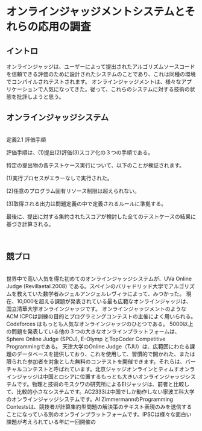 # オンラインジャッジメントシステムとそれらの応用の調査
## イントロ
オンラインジャッジは、ユーザーによって提出されたアルゴリズムソースコードを信頼できる評価のために設計されたシステムのことであり、これは同種の環境でコンパイルされテストされます。
オンラインジャッジメントは、様々なアプリケーションで人気になってきた。従って、これらのシステムに対する技術の状態を批評しようと思う。
## オンラインジャッジシステム
<br>
定義2.1 評価手順

評価手順は、(1)提出(2)評価(3)スコア化の３つの手順である。

特定の提出物の各テストケース実行について、以下のことが検証されます。

(1)実行プロセスがエラーなしで実行された。

(2)任意のプログラム固有リソース制限は超えられない。

(3)取得される出力は問題定義の中で定義されるルールに準拠する。

最後に、提出に対する集約されたスコアが検討した全てのテストケースの結果に基づき計算される。

<br>

## 競プロ
<br>
世界中で高い人気を得た初めてのオンラインジャッジシステムが、UVa Online Judge (Revillaetal.2008) である。スペインのバリャドリッド大学でアルゴリズムを教えていた数学者みジェルアンジェルレヴィラによって、みつかった。
現在、10,000を超える課題が発表されている最も広範なオンラインジャッジは、国立清華大学オンラインジャッジです。 
オンラインジャッジメントのようなACM ICPCは訓練の目的とプログラミングコンテストの主催によく用いられる。
Codeforces はもっとも人気なオンラインジャッジのひとつである。
5000以上の問題を発表している他の３つの大きなオンラインプラットフォームは、Sphere Online Judge (SPOJ), E-Olymp とTopCoder Competitive Programmingである。
天津大学のOnline Judge（TJU）は、広範囲にわたる課題のデータベースを提供しており、これを使用して、習慣的で開かれた、または限られた参加者を対象とした無料のコンテストを開催できます。それらは、バーチャルコンテストと呼ばれています。北京ジャッジオンラインとティムすオンラインジャッジは中国とロシアに位置するもっとも大きいオンラインジャッジシステムです。物理と技術のモスクワの研究所によるEIジャッジは、前者と比較して、比較的小さなシステムです。AC2333は中国でしか動作しない寧波工科大学のオンラインジャッジシステムです。Al ZimmermannのProgramming Contestsは、競技者が計算集約型問題の解決策のテキスト表現のみを送信することになっている別のオンラインプラットフォームです。IPSCは様々な面白い課題が考えられている年に一回開催の
<br>
